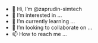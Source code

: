 - 👋 Hi, I’m @zaprudin-simtech
- 👀 I’m interested in ...
- 🌱 I’m currently learning ...
- 💞️ I’m looking to collaborate on ...
- 📫 How to reach me ...

<!---
zaprudin-simtech/zaprudin-simtech is a ✨ special ✨ repository because its `README.md` (this file) appears on your GitHub profile.
You can click the Preview link to take a look at your changes.
--->

